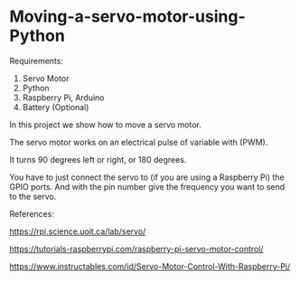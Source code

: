 # Moving-a-servo-motor-using-Python

Requirements:

1. Servo Motor
2. Python
3. Raspberry Pi, Arduino
4. Battery (Optional)

In this project we show how to move a servo motor. 

The servo motor works on an electrical pulse of variable with (PWM).

It turns 90 degrees left or right, or 180 degrees. 

You have to just connect the servo to (if you are using a Raspberry Pi) the GPIO ports. And with the pin number give the frequency you want to send to the servo. 

References:
 
https://rpi.science.uoit.ca/lab/servo/

https://tutorials-raspberrypi.com/raspberry-pi-servo-motor-control/

https://www.instructables.com/id/Servo-Motor-Control-With-Raspberry-Pi/
